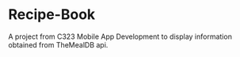 # Recipe-Book
A project from C323 Mobile App Development to display information obtained from TheMealDB api.
